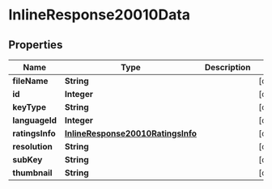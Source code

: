 
# InlineResponse20010Data

## Properties
Name | Type | Description | Notes
------------ | ------------- | ------------- | -------------
**fileName** | **String** |  |  [optional]
**id** | **Integer** |  |  [optional]
**keyType** | **String** |  |  [optional]
**languageId** | **Integer** |  |  [optional]
**ratingsInfo** | [**InlineResponse20010RatingsInfo**](InlineResponse20010RatingsInfo.md) |  |  [optional]
**resolution** | **String** |  |  [optional]
**subKey** | **String** |  |  [optional]
**thumbnail** | **String** |  |  [optional]



